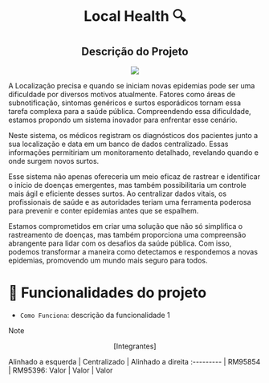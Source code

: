 
<h1 align="center">Local Health 🔍</h1>
<h2 align="center">Descrição do Projeto</h2>


 <p align="center">
<img loading="lazy" src="https://img.shields.io/badge/status%3A-conclu%C3%ADdo-green"/>
</p>


<p> A Localização precisa e quando se iniciam novas epidemias pode ser uma dificuldade por diversos motivos atualmente. Fatores como áreas de subnotificação, sintomas genéricos e surtos esporádicos tornam essa tarefa complexa para a saúde pública. Compreendendo essa dificuldade, estamos propondo um sistema inovador para enfrentar esse cenário. </p>
<p> Neste sistema, os médicos registram os diagnósticos dos pacientes junto a sua localização e data em um banco de dados centralizado. Essas informações permitiriam um monitoramento detalhado, revelando quando e onde surgem novos surtos.</p>
<p> Esse sistema não apenas ofereceria um meio eficaz de rastrear e identificar o início de doenças emergentes, mas também possibilitaria um controle mais ágil e eficiente desses surtos. Ao centralizar dados vitais, os profissionais de saúde e as autoridades teriam uma ferramenta poderosa para prevenir e conter epidemias antes que se espalhem.</p>
<p> Estamos comprometidos em criar uma solução que não só simplifica o rastreamento de doenças, mas também proporciona uma compreensão abrangente para lidar com os desafios da saúde pública. Com isso, podemos transformar a maneira como detectamos e respondemos a novas epidemias, promovendo um mundo mais seguro para todos.</p>

 # :hammer: Funcionalidades do projeto

- `Como Funciona`: descrição da funcionalidade 1

> [!NOTE]
 <p align="center"> [Integrantes] </p>
Alinhado a esquerda | Centralizado | Alinhado a direita
:--------- | RM95854 | RM95396:
Valor | Valor | Valor


